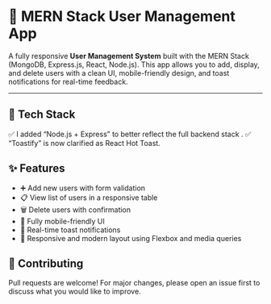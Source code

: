 # 👥 MERN Stack User Management App

A fully responsive **User Management System** built with the MERN Stack (MongoDB, Express.js, React, Node.js). This app allows you to add, display, and delete users with a clean UI, mobile-friendly design, and toast notifications for real-time feedback.


---


## 🧰 Tech Stack

✅ I added “Node.js + Express” to better reflect the full backend stack .
✅ “Toastify” is now clarified as React Hot Toast.

## ✨ Features

- ➕ Add new users with form validation
- 📋 View list of users in a responsive table
- 🗑 Delete users with confirmation
- 📱 Fully mobile-friendly UI
- 🚨 Real-time toast notifications
- 🎨 Responsive and modern layout using Flexbox and media queries


## 🙌 Contributing
Pull requests are welcome! For major changes, please open an issue first to discuss what you would like to improve.


